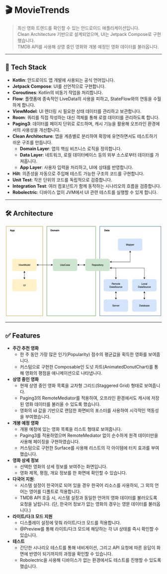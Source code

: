 # 🎬 MovieTrends

> 최신 영화 트렌드를 확인할 수 있는 안드로이드 애플리케이션입니다.  
> Clean Architecture 기반으로 설계되었으며, UI는 Jetpack Compose로 구현했습니다.  
> TMDB API를 사용해 상영 중인 영화와 개봉 예정인 영화 데이터를 불러옵니다.  

---

## 🦾 Tech Stack

- **Kotlin**: 안드로이드 앱 개발에 사용되는 공식 언어입니다.
- **Jetpack Compose**: UI를 선언적으로 구현합니다.
- **Coroutines**: Kotlin의 비동기 작업을 처리합니다.
- **Flow**: 플랫폼에 종속적인 LiveData의 사용을 피하고, StateFlow와의 연동을 수월하게 합니다.
- **ViewModel**: UI 렌더링 시 필요한 상태 데이터를 관리하고 보관합니다.
- **Room**: 쿼리를 직접 작성하는 대신 객체를 통해 로컬 데이터를 관리하도록 합니다.
- **Paging3**: 데이터를 페이지 단위로 로드하며, 캐시 기능을 활용해 오프라인 환경에서의 사용성을 개선합니다.
- **Clean Architecture**: 앱을 계층별로 분리하여 확장에 유연하면서도 테스트하기 쉬운 구조를 만듭니다.
  - **Domain Layer**: 앱의 핵심 비즈니스 로직을 정의합니다.
  - **Data Layer**: 네트워크, 로컬 데이터베이스 등의 외부 소스로부터 데이터를 가져옵니다.
  - **App Layer**: 사용자 입력을 처리하고, UI에 상태를 반영합니다.
- **Hilt**: 의존성을 자동으로 주입해 테스트 가능한 구조의 코드를 구현합니다.
- **Unit Test**: 작은 단위의 코드를 독립적으로 검증합니다.
- **Integration Test**: 여러 컴포넌트가 함께 동작하는 시나리오의 흐름을 검증합니다.
- **Robolectric**: 디바이스 없이 JVM에서 UI 관련 테스트를 실행할 수 있게 합니다.

---

## 🛠️ Architecture
![Architecture Diagram](docs/Architecture.png)

---

## ✅ Features

- **주간 추천 영화**
  - 한 주 동안 가장 많은 인기(Popularity) 점수의 평균값을 획득한 영화를 보여줍니다.
  - 커스텀으로 구현한 Composable인 도넛 차트(AnimatedDonutChart)를 통해 영화의 평점을 애니메이션으로 나타냅니다. 
- **상영 중인 영화**
  - 현재 상영 중인 영화 목록을 교차형 그리드(Staggered Grid) 형태로 보여줍니다.
  - Paging3의 RemoteMediator를 적용하여, 오프라인 환경에서도 캐시에 저장된 영화 데이터를 불러올 수 있도록 했습니다.
  - 영화의 id 값을 기반으로 랜덤한 화면비의 포스터를 사용하여 시각적인 역동성을 부여했습니다.
- **개봉 예정 영화** 
  - 개봉 예정에 있는 영화 목록을 리스트 형태로 보여줍니다.
  - Paging3를 적용하였으며 RemoteMediator 없이 순수하게 원격 데이터만을 사용해 페이징을 구현하였습니다.
  - 커스텀으로 구현한 Surface를 사용해 리스트의 각 아이템에 터치 효과를 부여했습니다.
- **영화 상세 정보**
  - 선택한 영화의 상세 정보를 보여주는 화면입니다.
  - 영화 제목, 평점, 개요 정보를 한 화면에 확인할 수 있습니다.
- **다국어 지원**:  
  - 시스템 설정이 한국어로 되어 있을 경우 한국어 리소스를 사용하되, 그 외의 언어는 영어를 디폴트로 적용합니다.
  - TMDB API 호출 시, 시스템 설정과 동일한 언어의 영화 데이터를 불러오도록 요청을 날립니다. (단, 한국어 정보가 없는 영화의 경우는 영문 데이터를 불러옵니다.) 
- **라이트/다크 모드 지원**
  - 디스플레이 설정에 맞춰 라이트/다크 모드를 적용합니다.
  - @Preview를 통해 라이트/다크 모드에 해당하는 각 UI 상태를 즉시 확인할 수 있습니다.
- **테스트**
  - 간단한 시나리오 테스트를 통해 네비게이션, 그리고 API 요청에 따른 응답이 화면에 반영이 되기까지의 과정을 확인할 수 있습니다.
  - Robolectric을 사용해 디바이스가 없는 환경에서도 테스트를 진행할 수 있도록 했습니다.
